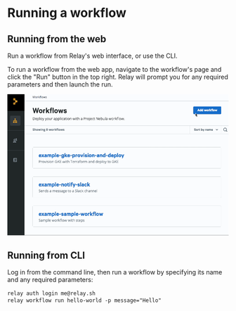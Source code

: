 # Running a workflow

## Running from the web
Run a workflow from Relay's web interface, or use the CLI.

To run a workflow from the web app, navigate to the workflow's page and click the "Run" button in the top right. Relay will prompt you for any required parameters and then launch the run.

![Select Run from a workflow's page, fill out required parameters, then select Run](../images/running-workflow.gif)

## Running from CLI

Log in from the command line, then run a workflow by specifying its name and any required parameters:

```
relay auth login me@relay.sh
relay workflow run hello-world -p message="Hello"
```